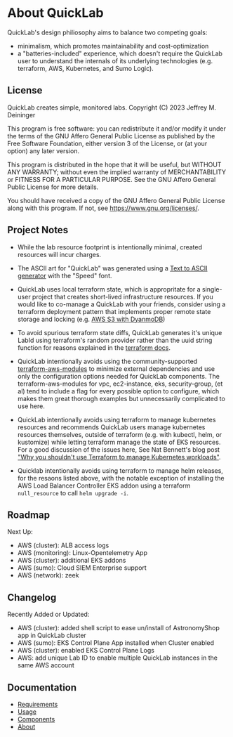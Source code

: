 [comment]: # "This file is part of QuickLab, which creates simple, monitored labs."
[comment]: # "https://github.com/jeff-d/quicklab"
[comment]: #
[comment]: # "SPDX-FileCopyrightText: © 2023 Jeffrey M. Deininger <9385180+jeff-d@users.noreply.github.com>"
[comment]: # "SPDX-License-Identifier: AGPL-3.0-or-later"

# About QuickLab

QuickLab's design philiosophy aims to balance two competing goals:

- minimalism, which promotes maintainability and cost-optimization
- a "batteries-included" experience, which doesn't require the QuickLab user to understand the internals of its underlying technologies (e.g. terraform, AWS, Kubernetes, and Sumo Logic).

## License

QuickLab creates simple, monitored labs.
Copyright (C) 2023 Jeffrey M. Deininger

This program is free software: you can redistribute it and/or modify it under the terms of the GNU Affero General Public License as published by the Free Software Foundation, either version 3 of the License, or (at your option) any later version.

This program is distributed in the hope that it will be useful, but WITHOUT ANY WARRANTY; without even the implied warranty of MERCHANTABILITY or FITNESS FOR A PARTICULAR PURPOSE. See the GNU Affero General Public License for more details.

You should have received a copy of the GNU Affero General Public License along with this program. If not, see <https://www.gnu.org/licenses/>.

## Project Notes

- While the lab resource footprint is intentionally minimal, created resources will incur charges.

- The ASCII art for "QuickLab" was generated using a [Text to ASCII generator](http://patorjk.com/software/taag/#p=display&f=Speed&t=QuickLab) with the "Speed" font.

- QuickLab uses local terraform state, which is appropritate for a single-user project that creates short-lived infrastructure resources. If you would like to co-manage a QuickLab with your friends, consider using a terraform deployment pattern that implements proper remote state storage and locking (e.g. [AWS S3 with DyanmoDB](https://www.terraform.io/language/settings/backends/s3))

- To avoid spurious terraform state diffs, QuickLab generates it's unique LabId using terraform's random provider rather than the uuid string function for reasons explained in the [terraform docs](https://developer.hashicorp.com/terraform/language/functions/uuid).

- QuickLab intentionally avoids using the community-supported [terraform-aws-modules](https://registry.terraform.io/namespaces/terraform-aws-modules) to minimize external dependencies and use only the configuration options needed for QuickLab components. The terraform-aws-modules for vpc, ec2-instance, eks, security-group, (et al) tend to include a flag for every possible option to configure, which makes them great thorough examples but unnecessarily complicated to use here.

- QuickLab intentionally avoids using terraform to manage kubernetes resources and recommends QuickLab users manage kubernetes resources themselves, outside of terraform (e.g. with kubectl, helm, or kustomize) while letting terraform manage the state of EKS resources. For a good discussion of the issues here, See Nat Bennett's blog post ["Why you shouldn't use Terraform to manage Kubernetes workloads"](https://www.simplermachines.com/why-you-shouldnt-use-terraform-to-manage-kubernetes-deployments/).

- Quicklab intentionally avoids using terraform to manage helm releases, for the resaons listed above, with the notable exception of installing the AWS Load Balancer Controller EKS addon using a terraform `null_resource` to call `helm upgrade -i`.

## Roadmap

Next Up:

- AWS (cluster): ALB access logs
- AWS (monitoring): Linux-Opentelemetry App
- AWS (cluster): additional EKS addons
- AWS (sumo): Cloud SIEM Enterprise support
- AWS (network): zeek

## Changelog

Recently Added or Updated:

- AWS (cluster): added shell script to ease un/install of AstronomyShop app in QuickLab cluster
- AWS (sumo): EKS Control Plane App installed when Cluster enabled
- AWS (cluster): enabled EKS Control Plane Logs
- AWS: add unique Lab ID to enable multiple QuickLab instances in the same AWS account

## Documentation

- [Requirements](requirements.md)
- [Usage](usage.md)
- [Components](components.md)
- [About](about.md)
